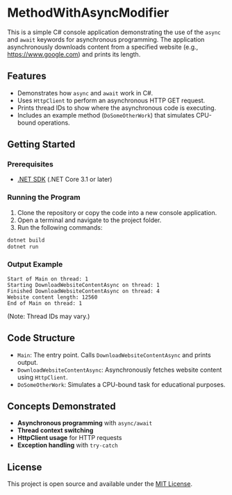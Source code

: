 # MethodWithAsyncModifier

This is a simple C# console application demonstrating the use of the `async` and `await` keywords for asynchronous programming. The application asynchronously downloads content from a specified website (e.g., https://www.google.com) and prints its length.

## Features

- Demonstrates how `async` and `await` work in C#.
- Uses `HttpClient` to perform an asynchronous HTTP GET request.
- Prints thread IDs to show where the asynchronous code is executing.
- Includes an example method (`DoSomeOtherWork`) that simulates CPU-bound operations.

## Getting Started

### Prerequisites

- [.NET SDK](https://dotnet.microsoft.com/en-us/download) (.NET Core 3.1 or later)

### Running the Program

1. Clone the repository or copy the code into a new console application.
2. Open a terminal and navigate to the project folder.
3. Run the following commands:

```bash
dotnet build
dotnet run
```

### Output Example

```plaintext
Start of Main on thread: 1
Starting DownloadWebsiteContentAsync on thread: 1
Finished DownloadWebsiteContentAsync on thread: 4
Website content length: 12560
End of Main on thread: 1
```

(Note: Thread IDs may vary.)

## Code Structure

- `Main`: The entry point. Calls `DownloadWebsiteContentAsync` and prints output.
- `DownloadWebsiteContentAsync`: Asynchronously fetches website content using `HttpClient`.
- `DoSomeOtherWork`: Simulates a CPU-bound task for educational purposes.

## Concepts Demonstrated

- **Asynchronous programming** with `async/await`
- **Thread context switching**
- **HttpClient usage** for HTTP requests
- **Exception handling** with `try-catch`

## License

This project is open source and available under the [MIT License](LICENSE).
